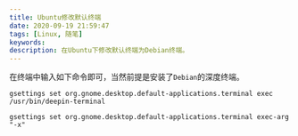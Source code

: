 ```yaml
---
title: Ubuntu修改默认终端
date: 2020-09-19 21:59:47
tags: [Linux, 随笔]
keywords:
description: 在Ubuntu下修改默认终端为Debian终端。
---
```


在终端中输入如下命令即可，当然前提是安装了`Debian`的深度终端。

```  
gsettings set org.gnome.desktop.default-applications.terminal exec /usr/bin/deepin-terminal  

gsettings set org.gnome.desktop.default-applications.terminal exec-arg "-x"

```

